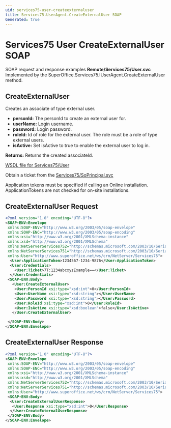 ```yaml
---
uid: services75-user-createexternaluser
title: Services75.UserAgent.CreateExternalUser SOAP
Generated: true
---
```


# Services75 User CreateExternalUser SOAP

SOAP request and response examples **Remote/Services75/User.svc**
Implemented by the <see cref="M:SuperOffice.Services75.IUserAgent.CreateExternalUser">SuperOffice.Services75.IUserAgent.CreateExternalUser</see> method.

## CreateExternalUser

Creates an associate of type external user.

* **personId:** The personId to create an external user for.
* **userName:** Login username.
* **password:** Login password.
* **roleId:** Id of role for the external user. The role must be a role of type external users.
* **isActive:** Set isActive to true to enable the external user to log in.

**Returns:** Returns the created associateId.


[WSDL file for Services75/User](../Services75-User.md)

Obtain a ticket from the [Services75/SoPrincipal.svc](../SoPrincipal/SoPrincipal.md)

Application tokens must be specified if calling an Online installation. ApplicationTokens are not checked for on-site installations.

## CreateExternalUser Request

```xml
<?xml version="1.0" encoding="UTF-8"?>
<SOAP-ENV:Envelope
 xmlns:SOAP-ENV="http://www.w3.org/2003/05/soap-envelope"
 xmlns:SOAP-ENC="http://www.w3.org/2003/05/soap-encoding"
 xmlns:xsi="http://www.w3.org/2001/XMLSchema-instance"
 xmlns:xsd="http://www.w3.org/2001/XMLSchema"
 xmlns:NetServerServices752="http://schemas.microsoft.com/2003/10/Serialization/Arrays"
 xmlns:NetServerServices751="http://schemas.microsoft.com/2003/10/Serialization/"
 xmlns:User="http://www.superoffice.net/ws/crm/NetServer/Services75">
  <User:ApplicationToken>1234567-1234-9876</User:ApplicationToken>
  <User:Credentials>
    <User:Ticket>7T:1234abcxyzExample==</User:Ticket>
  </User:Credentials>
 <SOAP-ENV:Body>
   <User:CreateExternalUser>
    <User:PersonId xsi:type="xsd:int">0</User:PersonId>
    <User:UserName xsi:type="xsd:string"></User:UserName>
    <User:Password xsi:type="xsd:string"></User:Password>
    <User:RoleId xsi:type="xsd:int">0</User:RoleId>
    <User:IsActive xsi:type="xsd:boolean">false</User:IsActive>
   </User:CreateExternalUser>

 </SOAP-ENV:Body>
</SOAP-ENV:Envelope>

```


## CreateExternalUser Response

```xml
<?xml version="1.0" encoding="UTF-8"?>
<SOAP-ENV:Envelope
 xmlns:SOAP-ENV="http://www.w3.org/2003/05/soap-envelope"
 xmlns:SOAP-ENC="http://www.w3.org/2003/05/soap-encoding"
 xmlns:xsi="http://www.w3.org/2001/XMLSchema-instance"
 xmlns:xsd="http://www.w3.org/2001/XMLSchema"
 xmlns:NetServerServices752="http://schemas.microsoft.com/2003/10/Serialization/Arrays"
 xmlns:NetServerServices751="http://schemas.microsoft.com/2003/10/Serialization/"
 xmlns:User="http://www.superoffice.net/ws/crm/NetServer/Services75">
 <SOAP-ENV:Body>
  <User:CreateExternalUserResponse>
   <User:Response xsi:type="xsd:int">0</User:Response>
  </User:CreateExternalUserResponse>
 </SOAP-ENV:Body>
</SOAP-ENV:Envelope>

```


